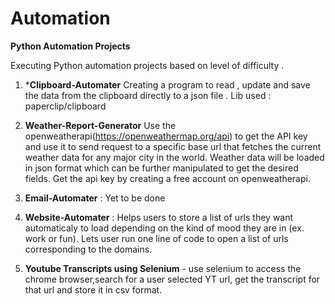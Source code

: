 # Automation
**Python Automation Projects**

Executing Python automation projects based on level of difficulty .

1. ***Clipboard-Automater** Creating a program to read , update and save the data from the clipboard directly to a 
json file . Lib used : paperclip/clipboard

2. **Weather-Report-Generator** Use the openweatherapi(https://openweathermap.org/api) to get the API key and use it to 
send request to a specific base url that fetches the current weather data for any major city in the world. Weather data will be loaded in json format which can be further manipulated to get the desired fields. 
Get the api key by creating a free account on openweatherapi.

3. **Email-Automater** : Yet to be done 

4. **Website-Automater** : Helps users to store a list of urls they want automaticaly to load depending on the kind of mood they are in (ex. work or fun).
Lets user run one line of code to open a list of urls corresponding to the domains.

5. **Youtube Transcripts using Selenium** - use selenium to access the chrome browser,search for a user selected YT url, get the transcript for that url and store it in csv format. 